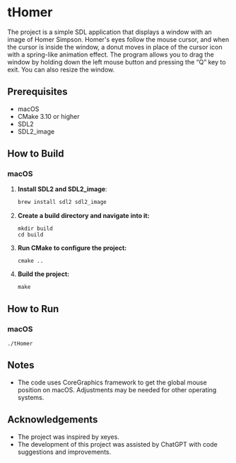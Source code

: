 # tHomer
The project is a simple SDL application that displays a window with an image of Homer Simpson. Homer's eyes follow the mouse cursor, and when the cursor is inside the window, a donut moves in place of the cursor icon with a spring-like animation effect. The program allows you to drag the window by holding down the left mouse button and pressing the “Q” key to exit. You can also resize the window.
## Prerequisites
- macOS
- CMake 3.10 or higher
- SDL2
- SDL2_image

## How to Build

### macOS

1. **Install SDL2 and SDL2_image**:
    ```bash
    brew install sdl2 sdl2_image
    ```
2. **Create a build directory and navigate into it:**
    ```
    mkdir build
    cd build
    ```
3. **Run CMake to configure the project:**
    ```
    cmake ..
    ```
4. **Build the project:**
    ```
    make
    ````

## How to Run
### macOS
```
./tHomer
```



## Notes
- The code uses CoreGraphics framework to get the global mouse position on macOS. Adjustments may be needed for other operating systems.

## Acknowledgements
- The project was inspired by xeyes.
- The development of this project was assisted by ChatGPT with code suggestions and improvements.